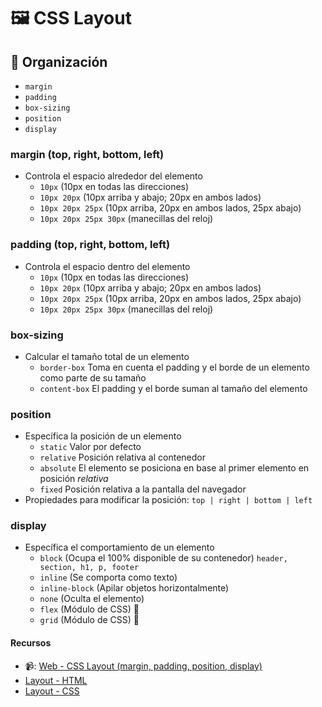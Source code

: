 # 🖼 CSS Layout 

## 📐 Organización
- `margin`
- `padding`
- `box-sizing`
- `position`
- `display`

### margin (top, right, bottom, left)
- Controla el espacio alrededor del elemento
    - `10px` (10px en todas las direcciones)
    - `10px 20px` (10px arriba y abajo; 20px en ambos lados)
    - `10px 20px 25px` (10px arriba, 20px en ambos lados, 25px abajo)
    - `10px 20px 25px 30px` (manecillas del reloj)

### padding (top, right, bottom, left)
- Controla el espacio dentro del elemento
    - `10px` (10px en todas las direcciones)
    - `10px 20px` (10px arriba y abajo; 20px en ambos lados)
    - `10px 20px 25px` (10px arriba, 20px en ambos lados, 25px abajo)
    - `10px 20px 25px 30px` (manecillas del reloj)

### box-sizing
- Calcular el tamaño total de un elemento
    - `border-box` Toma en cuenta el padding y el borde de un elemento como parte de su tamaño
    - `content-box` El padding y el borde suman al tamaño del elemento

### position
- Específica la posición de un elemento
    - `static` Valor por defecto
    - `relative` Posición relativa al contenedor
    - `absolute` El elemento se posiciona en base al primer elemento en posición *relativa*
    - `fixed` Posición relativa a la pantalla del navegador
- Propiedades para modificar la posición: `top | right | bottom | left` 

### display
- Específica el comportamiento de un elemento
    - `block` (Ocupa el 100% disponible de su contenedor) `header, section, h1, p, footer`
    - `inline` (Se comporta como texto)
    - `inline-block` (Apilar objetos horizontalmente)
    - `none` (Oculta el elemento)
    - `flex` (Módulo de CSS) 💚
    - `grid` (Módulo de CSS) 💚


#### Recursos

- 📹: [Web - CSS Layout (margin, padding, position, display)](https://youtu.be/1NNefYD91j8)
- [Layout - HTML](https://github.com/jujogi/dmi-web/blob/master/css/examples/layout.html)
- [Layout - CSS](https://github.com/jujogi/dmi-web/blob/master/css/examples/styles/layout.css)
